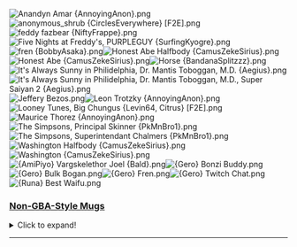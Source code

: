 ![Anandyn Amar {AnnoyingAnon}.png](https://raw.githubusercontent.com/Klokinator/FE-Repo/main/Portrait%20Repository/Non-FE%20Properties/All%20Unconventional%20and%20Meme%20Mugs/Anandyn%20Amar%20%7BAnnoyingAnon%7D.png "Anandyn Amar {AnnoyingAnon}.png")![anonymous_shrub {CirclesEverywhere} [F2E].png](https://raw.githubusercontent.com/Klokinator/FE-Repo/main/Portrait%20Repository/Non-FE%20Properties/All%20Unconventional%20and%20Meme%20Mugs/anonymous_shrub%20%7BCirclesEverywhere%7D%20%5BF2E%5D.png "anonymous_shrub {CirclesEverywhere} [F2E].png")![feddy fazbear {NiftyFrappe}.png](https://raw.githubusercontent.com/Klokinator/FE-Repo/main/Portrait%20Repository/Non-FE%20Properties/All%20Unconventional%20and%20Meme%20Mugs/feddy%20fazbear%20%7BNiftyFrappe%7D.png "feddy fazbear {NiftyFrappe}.png")![Five Nights at Freddy's, PURPLEGUY {SurfingKyogre}.png](https://raw.githubusercontent.com/Klokinator/FE-Repo/main/Portrait%20Repository/Non-FE%20Properties/All%20Unconventional%20and%20Meme%20Mugs/Five%20Nights%20at%20Freddy's,%20PURPLEGUY%20%7BSurfingKyogre%7D.png "Five Nights at Freddy's, PURPLEGUY {SurfingKyogre}.png")![fren {BobbyAsaka}.png](https://raw.githubusercontent.com/Klokinator/FE-Repo/main/Portrait%20Repository/Non-FE%20Properties/All%20Unconventional%20and%20Meme%20Mugs/fren%20%7BBobbyAsaka%7D.png "fren {BobbyAsaka}.png")![Honest Abe Halfbody {CamusZekeSirius}.png](https://raw.githubusercontent.com/Klokinator/FE-Repo/main/Portrait%20Repository/Non-FE%20Properties/All%20Unconventional%20and%20Meme%20Mugs/Honest%20Abe%20Halfbody%20%7BCamusZekeSirius%7D.png "Honest Abe Halfbody {CamusZekeSirius}.png")![Honest Abe {CamusZekeSirius}.png](https://raw.githubusercontent.com/Klokinator/FE-Repo/main/Portrait%20Repository/Non-FE%20Properties/All%20Unconventional%20and%20Meme%20Mugs/Honest%20Abe%20%7BCamusZekeSirius%7D.png "Honest Abe {CamusZekeSirius}.png")![Horse {BandanaSplitzzz}.png](https://raw.githubusercontent.com/Klokinator/FE-Repo/main/Portrait%20Repository/Non-FE%20Properties/All%20Unconventional%20and%20Meme%20Mugs/Horse%20%7BBandanaSplitzzz%7D.png "Horse {BandanaSplitzzz}.png")![It's Always Sunny in Philidelphia, Dr. Mantis Toboggan, M.D. {Aegius}.png](https://raw.githubusercontent.com/Klokinator/FE-Repo/main/Portrait%20Repository/Non-FE%20Properties/All%20Unconventional%20and%20Meme%20Mugs/It's%20Always%20Sunny%20in%20Philidelphia,%20Dr.%20Mantis%20Toboggan,%20M.D.%20%7BAegius%7D.png "It's Always Sunny in Philidelphia, Dr. Mantis Toboggan, M.D. {Aegius}.png")![It's Always Sunny in Philidelphia, Dr. Mantis Toboggan, M.D., Super Saiyan 2 {Aegius}.png](https://raw.githubusercontent.com/Klokinator/FE-Repo/main/Portrait%20Repository/Non-FE%20Properties/All%20Unconventional%20and%20Meme%20Mugs/It's%20Always%20Sunny%20in%20Philidelphia,%20Dr.%20Mantis%20Toboggan,%20M.D.,%20Super%20Saiyan%202%20%7BAegius%7D.png "It's Always Sunny in Philidelphia, Dr. Mantis Toboggan, M.D., Super Saiyan 2 {Aegius}.png")![Jeffery Bezos.png](https://raw.githubusercontent.com/Klokinator/FE-Repo/main/Portrait%20Repository/Non-FE%20Properties/All%20Unconventional%20and%20Meme%20Mugs/Jeffery%20Bezos.png "Jeffery Bezos.png")![Leon Trotzky {AnnoyingAnon}.png](https://raw.githubusercontent.com/Klokinator/FE-Repo/main/Portrait%20Repository/Non-FE%20Properties/All%20Unconventional%20and%20Meme%20Mugs/Leon%20Trotzky%20%7BAnnoyingAnon%7D.png "Leon Trotzky {AnnoyingAnon}.png")![Looney Tunes, Big Chungus {Levin64, Citrus} [F2E].png](https://raw.githubusercontent.com/Klokinator/FE-Repo/main/Portrait%20Repository/Non-FE%20Properties/All%20Unconventional%20and%20Meme%20Mugs/Looney%20Tunes,%20Big%20Chungus%20%7BLevin64,%20Citrus%7D%20%5BF2E%5D.png "Looney Tunes, Big Chungus {Levin64, Citrus} [F2E].png")![Maurice Thorez {AnnoyingAnon}.png](https://raw.githubusercontent.com/Klokinator/FE-Repo/main/Portrait%20Repository/Non-FE%20Properties/All%20Unconventional%20and%20Meme%20Mugs/Maurice%20Thorez%20%7BAnnoyingAnon%7D.png "Maurice Thorez {AnnoyingAnon}.png")![The Simpsons, Principal Skinner {PkMnBro1}.png](https://raw.githubusercontent.com/Klokinator/FE-Repo/main/Portrait%20Repository/Non-FE%20Properties/All%20Unconventional%20and%20Meme%20Mugs/The%20Simpsons,%20Principal%20Skinner%20%7BPkMnBro1%7D.png "The Simpsons, Principal Skinner {PkMnBro1}.png")![The Simpsons, Superintendant Chalmers {PkMnBro1}.png](https://raw.githubusercontent.com/Klokinator/FE-Repo/main/Portrait%20Repository/Non-FE%20Properties/All%20Unconventional%20and%20Meme%20Mugs/The%20Simpsons,%20Superintendant%20Chalmers%20%7BPkMnBro1%7D.png "The Simpsons, Superintendant Chalmers {PkMnBro1}.png")![Washington Halfbody {CamusZekeSirius}.png](https://raw.githubusercontent.com/Klokinator/FE-Repo/main/Portrait%20Repository/Non-FE%20Properties/All%20Unconventional%20and%20Meme%20Mugs/Washington%20Halfbody%20%7BCamusZekeSirius%7D.png "Washington Halfbody {CamusZekeSirius}.png")![Washington {CamusZekeSirius}.png](https://raw.githubusercontent.com/Klokinator/FE-Repo/main/Portrait%20Repository/Non-FE%20Properties/All%20Unconventional%20and%20Meme%20Mugs/Washington%20%7BCamusZekeSirius%7D.png "Washington {CamusZekeSirius}.png")![{AmiPiyo} Vargskelethor Joel {Bald}.png](https://raw.githubusercontent.com/Klokinator/FE-Repo/main/Portrait%20Repository/Non-FE%20Properties/All%20Unconventional%20and%20Meme%20Mugs/%7BAmiPiyo%7D%20Vargskelethor%20Joel%20(Bald).png "{AmiPiyo} Vargskelethor Joel {Bald}.png")![{Gero} Bonzi Buddy.png](https://raw.githubusercontent.com/Klokinator/FE-Repo/main/Portrait%20Repository/Non-FE%20Properties/All%20Unconventional%20and%20Meme%20Mugs/%7BGero%7D%20Bonzi%20Buddy.png "{Gero} Bonzi Buddy.png")![{Gero} Bulk Bogan.png](https://raw.githubusercontent.com/Klokinator/FE-Repo/main/Portrait%20Repository/Non-FE%20Properties/All%20Unconventional%20and%20Meme%20Mugs/%7BGero%7D%20Bulk%20Bogan.png "{Gero} Bulk Bogan.png")![{Gero} Fren.png](https://raw.githubusercontent.com/Klokinator/FE-Repo/main/Portrait%20Repository/Non-FE%20Properties/All%20Unconventional%20and%20Meme%20Mugs/%7BGero%7D%20Fren.png "{Gero} Fren.png")![{Gero} Twitch Chat.png](https://raw.githubusercontent.com/Klokinator/FE-Repo/main/Portrait%20Repository/Non-FE%20Properties/All%20Unconventional%20and%20Meme%20Mugs/%7BGero%7D%20Twitch%20Chat.png "{Gero} Twitch Chat.png")![{Runa} Best Waifu.png](https://raw.githubusercontent.com/Klokinator/FE-Repo/main/Portrait%20Repository/Non-FE%20Properties/All%20Unconventional%20and%20Meme%20Mugs/%7BRuna%7D%20Best%20Waifu.png "{Runa} Best Waifu.png")

### [Non-GBA-Style Mugs](Non-GBA-Style%20Mugs)

<details><summary>Click to expand!</summary>

![Gravity Falls, Giffany {Giffany-chan}.png](https://raw.githubusercontent.com/Klokinator/FE-Repo/main/Portrait%20Repository/Non-FE%20Properties/All%20Unconventional%20and%20Meme%20Mugs/Non-GBA-Style%20Mugs/Gravity%20Falls,%20Giffany%20%7BGiffany-chan%7D.png "Gravity Falls, Giffany {Giffany-chan}.png")![Puyo-Puyo, Draco Centauros {Natsumi~chan}.png](https://raw.githubusercontent.com/Klokinator/FE-Repo/main/Portrait%20Repository/Non-FE%20Properties/All%20Unconventional%20and%20Meme%20Mugs/Non-GBA-Style%20Mugs/Puyo-Puyo,%20Draco%20Centauros%20%7BNatsumi~chan%7D.png "Puyo-Puyo, Draco Centauros {Natsumi~chan}.png")![Scooby-Doo, Shaggy {Kyubey}.png](https://raw.githubusercontent.com/Klokinator/FE-Repo/main/Portrait%20Repository/Non-FE%20Properties/All%20Unconventional%20and%20Meme%20Mugs/Non-GBA-Style%20Mugs/Scooby-Doo,%20Shaggy%20%7BKyubey%7D.png "Scooby-Doo, Shaggy {Kyubey}.png")![Spongebob Squarepants, Tom {PkMnBro1}.png](https://raw.githubusercontent.com/Klokinator/FE-Repo/main/Portrait%20Repository/Non-FE%20Properties/All%20Unconventional%20and%20Meme%20Mugs/Non-GBA-Style%20Mugs/Spongebob%20Squarepants,%20Tom%20%7BPkMnBro1%7D.png "Spongebob Squarepants, Tom {PkMnBro1}.png")



----



</details>



----


